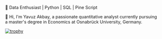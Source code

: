 🚀 Data Enthusiast | Python | SQL | Pine Script

👋 Hi, I'm Yavuz Akbay, a passionate quantitative analyst currently pursuing a master's degree in Economics at Osnabrück University, Germany.

[![trophy](https://github-profile-trophy.vercel.app/?username=YavuzAkbay)](https://github.com/ryo-ma/github-profile-trophy)
